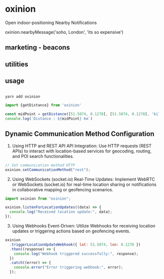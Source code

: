 # oxinion

Open indoor-positioning
Nearby Notifications

oxinion.nearbyMessage('soho, London', 'its so expensive')

## marketing - beacons

## utilities

## usage

```js

yarn add oxinion

import {getDistance} from 'oxinion'

const midPoint = getDistance([51.5074, 0.1278], [51.5074, 0.1278], 'kilometers')
console.log(`Distance : ${midPoint} km`)

```

## Dynamic Communication Method Configuration

1. Using HTTP and REST API
   API Integration: Use HTTP requests (REST APIs) to interact with location-based services for geocoding, routing, and POI search functionalities.

```js
// Set communication method HTTP
oxinion.setCommunicationMethod("rest");
```

2. Using WebSockets (socket.io)
   Real-Time Updates: Implement WebRTC or WebSockets (socket.io) for real-time location sharing or notifications in collaborative mapping or geofencing scenarios.

```js
import oxinion from "oxinion";

oxinion.listenForLocationUpdates((data) => {
  console.log("Received location update:", data);
});
```

3. Using Webhooks
   Event-Driven: Utilize Webhooks for receiving location updates or triggering actions based on geofencing events.

```js
oxinion
  .triggerLocationUpdateWebhook({ lat: 51.5074, lon: 0.1278 })
  .then((response) => {
    console.log("Webhook triggered successfully:", response);
  })
  .catch((error) => {
    console.error("Error triggering webhook:", error);
  });
```
